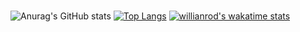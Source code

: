 ### 



![Anurag's GitHub stats](https://github-readme-stats.vercel.app/api?username=yahomi-jp&show_icons=true&theme=dracula)
[![Top Langs](https://github-readme-stats.vercel.app/api/top-langs/?username=yahomi-jp&layout=compact&theme=dracula)](https://github.com/anuraghazra/github-readme-stats)
[![willianrod's wakatime stats](https://github-readme-stats.vercel.app/api/wakatime?username=yahomi-jp&theme=dracula)](https://github.com/anuraghazra/github-readme-stats)


